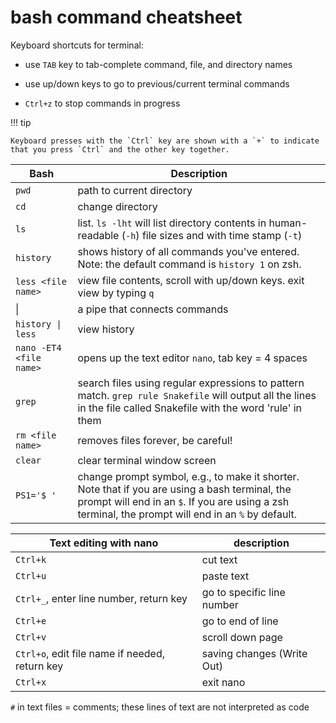 # bash command cheatsheet

Keyboard shortcuts for terminal:

- use `TAB` key to tab-complete command, file, and directory names

- use up/down keys to go to previous/current terminal commands

- `Ctrl+z` to stop commands in progress

!!! tip

    Keyboard presses with the `Ctrl` key are shown with a `+` to indicate that you press `Ctrl` and the other key together.

Bash | Description
--- | ---
`pwd` | path to current directory
`cd` | change directory
`ls` | list. `ls -lht` will list directory contents in human-readable (`-h`) file sizes and with time stamp (`-t`)
`history` | shows history of all commands you've entered. Note: the default command is `history 1` on zsh.
`less <file name>` | view file contents, scroll with up/down keys. exit view by typing `q`
\| | a pipe that connects commands
`history \| less` | view history
`nano -ET4 <file name>` | opens up the text editor `nano`, tab key = 4 spaces
`grep` | search files using regular expressions to pattern match. `grep rule Snakefile` will output all the lines in the file called Snakefile with the word 'rule' in them
`rm <file name>` | removes files forever, be careful!
`clear` | clear terminal window screen
`PS1='$ '` | change prompt symbol, e.g., to make it shorter. Note that if you are using a bash terminal, the prompt will end in an `$`. If you are using a zsh terminal, the prompt will end in an `%` by default.

Text editing with nano | description
--- | ---
`Ctrl+k` | cut text
`Ctrl+u` | paste text
`Ctrl+_`, enter line number, return key| go to specific line number
`Ctrl+e` | go to end of line
`Ctrl+v` | scroll down page
`Ctrl+o`, edit file name if needed, return key| saving changes (Write Out)
`Ctrl+x` | exit nano

`#` in text files = comments; these lines of text are not interpreted as code

